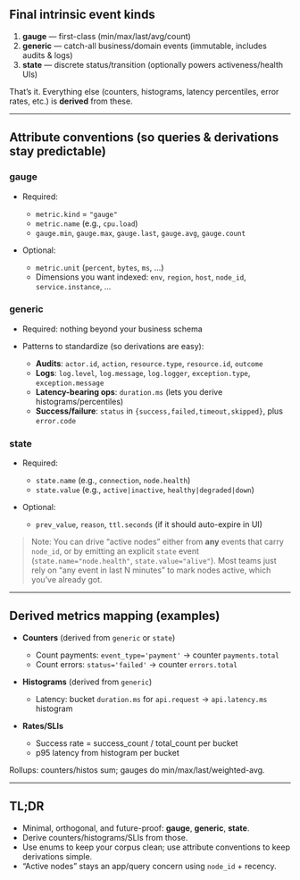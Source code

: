 ## Final intrinsic event kinds

1. **gauge** — first-class (min/max/last/avg/count)
2. **generic** — catch-all business/domain events (immutable, includes audits & logs)
3. **state** — discrete status/transition (optionally powers activeness/health UIs)

That’s it. Everything else (counters, histograms, latency percentiles, error rates, etc.) is **derived** from these.

---

## Attribute conventions (so queries & derivations stay predictable)

### gauge

* Required:

    * `metric.kind` = `"gauge"`
    * `metric.name` (e.g., `cpu.load`)
    * `gauge.min`, `gauge.max`, `gauge.last`, `gauge.avg`, `gauge.count`
* Optional:

    * `metric.unit` (`percent`, `bytes`, `ms`, …)
    * Dimensions you want indexed: `env`, `region`, `host`, `node_id`, `service.instance`, …

### generic

* Required: nothing beyond your business schema
* Patterns to standardize (so derivations are easy):

    * **Audits**: `actor.id`, `action`, `resource.type`, `resource.id`, `outcome`
    * **Logs**: `log.level`, `log.message`, `log.logger`, `exception.type`, `exception.message`
    * **Latency-bearing ops**: `duration.ms` (lets you derive histograms/percentiles)
    * **Success/failure**: `status` in `{success,failed,timeout,skipped}`, plus `error.code`

### state

* Required:

    * `state.name` (e.g., `connection`, `node.health`)
    * `state.value` (e.g., `active|inactive`, `healthy|degraded|down`)
* Optional:

    * `prev_value`, `reason`, `ttl.seconds` (if it should auto-expire in UI)

> Note: You can drive “active nodes” either from **any** events that carry `node_id`, or by emitting an explicit `state` event (`state.name="node.health"`, `state.value="alive"`). Most teams just rely on “any event in last N minutes” to mark nodes active, which you’ve already got.

---

## Derived metrics mapping (examples)

* **Counters** (derived from `generic` or `state`)

    * Count payments: `event_type='payment'` → counter `payments.total`
    * Count errors: `status='failed'` → counter `errors.total`
* **Histograms** (derived from `generic`)

    * Latency: bucket `duration.ms` for `api.request` → `api.latency.ms` histogram
* **Rates/SLIs**

    * Success rate = success\_count / total\_count per bucket
    * p95 latency from histogram per bucket

Rollups: counters/histos sum; gauges do min/max/last/weighted-avg.

---

## TL;DR

* Minimal, orthogonal, and future-proof: **gauge**, **generic**, **state**.
* Derive counters/histograms/SLIs from those.
* Use enums to keep your corpus clean; use attribute conventions to keep derivations simple.
* “Active nodes” stays an app/query concern using `node_id` + recency.
